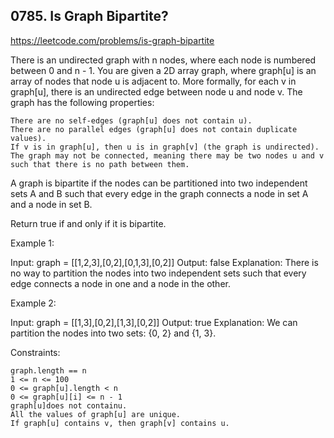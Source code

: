 ## 0785. Is Graph Bipartite?

https://leetcode.com/problems/is-graph-bipartite

There is an undirected graph with n nodes, where each node is numbered between 0 and n - 1. You are given a 2D array graph, where graph[u] is an array of nodes that node u is adjacent to. More formally, for each v in graph[u], there is an undirected edge between node u and node v. The graph has the following properties:

    There are no self-edges (graph[u] does not contain u).
    There are no parallel edges (graph[u] does not contain duplicate values).
    If v is in graph[u], then u is in graph[v] (the graph is undirected).
    The graph may not be connected, meaning there may be two nodes u and v such that there is no path between them.

A graph is bipartite if the nodes can be partitioned into two independent sets A and B such that every edge in the graph connects a node in set A and a node in set B.

Return true if and only if it is bipartite.

Example 1:

Input: graph = [[1,2,3],[0,2],[0,1,3],[0,2]]
Output: false
Explanation: There is no way to partition the nodes into two independent sets such that every edge connects a node in one and a node in the other.

Example 2:

Input: graph = [[1,3],[0,2],[1,3],[0,2]]
Output: true
Explanation: We can partition the nodes into two sets: {0, 2} and {1, 3}.

Constraints:

    graph.length == n
    1 <= n <= 100
    0 <= graph[u].length < n
    0 <= graph[u][i] <= n - 1
    graph[u]does not containu.
    All the values of graph[u] are unique.
    If graph[u] contains v, then graph[v] contains u.
